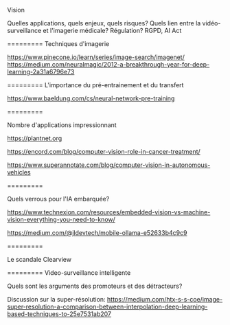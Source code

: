 Vision

Quelles applications, quels enjeux, quels risques?
Quels lien entre la vidéo-surveillance et l'imagerie médicale?
Régulation? RGPD, AI Act

=========
Techniques d'imagerie

https://www.pinecone.io/learn/series/image-search/imagenet/
https://medium.com/neuralmagic/2012-a-breakthrough-year-for-deep-learning-2a31a6796e73

=========
L'importance du pré-entrainement et du transfert

https://www.baeldung.com/cs/neural-network-pre-training

=========

Nombre d'applications impressionnant

https://plantnet.org

https://encord.com/blog/computer-vision-role-in-cancer-treatment/

https://www.superannotate.com/blog/computer-vision-in-autonomous-vehicles

=========

Quels verrous pour l'IA embarquée?

https://www.technexion.com/resources/embedded-vision-vs-machine-vision-everything-you-need-to-know/

https://medium.com/@jldevtech/mobile-ollama-e52633b4c9c9

=========

Le scandale Clearview

=========
Video-surveillance intelligente

Quels sont les arguments des promoteurs et des détracteurs?

Discussion sur la super-résolution:
https://medium.com/htx-s-s-coe/image-super-resolution-a-comparison-between-interpolation-deep-learning-based-techniques-to-25e7531ab207


